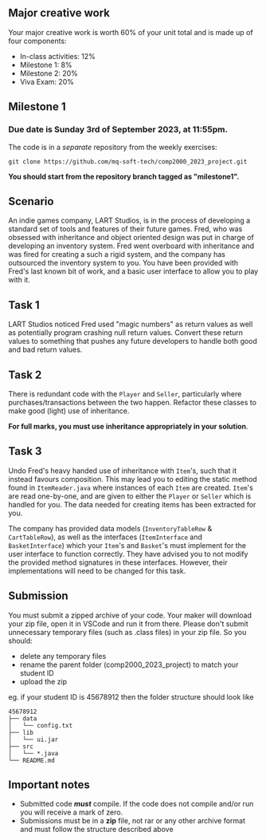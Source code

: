 ## Major creative work

Your major creative work is worth 60% of your unit total and is made up of four components:

  * In-class activities: 12%
  * Milestone 1: 8%
  * Milestone 2: 20%
  * Viva Exam: 20%

## Milestone 1
### Due date is Sunday 3rd of September 2023, at 11:55pm.

The code is in a *separate* repository from the weekly exercises:

`git clone https://github.com/mq-soft-tech/comp2000_2023_project.git`

__You should start from the repository branch tagged as "milestone1".__

## Scenario

An indie games company, LART Studios, is in the process of developing a standard set of tools and features of their future games. Fred, who was obsessed with inheritance and object oriented design was put in charge of developing an inventory system. Fred went overboard with inheritance and was fired for creating a such a rigid system, and the company has outsourced the inventory system to you. You have been provided with Fred's last known bit of work, and a basic user interface to allow you to play with it.

## Task 1

LART Studios noticed Fred used "magic numbers" as return values as well as potentially program crashing null return values. Convert these return values to something that pushes any future developers to handle both good and bad return values.


## Task 2

There is redundant code with the `Player` and `Seller`, particularly where purchases/transactions between the two happen. Refactor these classes to make good (light) use of inheritance.

__For full marks, you must use inheritance appropriately in your solution__.

## Task 3

Undo Fred's heavy handed use of inheritance with `Item`'s, such that it instead favours composition. This may lead you to editing the static method found in `ItemReader.java` where instances of each `Item` are created. `Item`'s are read one-by-one, and are given to either the `Player` or `Seller` which is handled for you. The data needed for creating items has been extracted for you.

The company has provided data models (`InventoryTableRow` & `CartTableRow`), as well as the interfaces (`ItemInterface` and `BasketInterface`) which your `Item`'s and `Basket`'s must implement for the user interface to function correctly. They have advised you to not modify the provided method signatures in these interfaces. However, their implementations will need to be changed for this task.

## Submission

You must submit a zipped archive of your code.  Your maker will download your zip file, open it in VSCode and run it from there.  Please don't submit unnecessary temporary files (such as .class files) in your zip file. So you should:

* delete any temporary files
* rename the parent folder (comp2000\_2023\_project) to match your student ID
* upload the zip

eg. if your student ID is 45678912 then the folder structure should look like

```
45678912
├── data
│   └── config.txt
├── lib
│   └── ui.jar
├── src
│   └── *.java
└── README.md
```

## Important notes

* Submitted code __*must*__ compile. If the code does not compile and/or run you will receive a mark of zero.
* Submissions must be in a __zip__ file, not rar or any other archive format and must follow the structure described above

